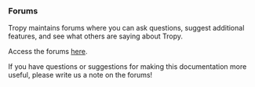 ### Forums

Tropy maintains forums where you can ask questions, suggest additional features, and see what others are saying about Tropy. 

Access the forums [here](https://forums.tropy.org/).

If you have questions or suggestions for making this documentation more useful, please write us a note on the forums!
